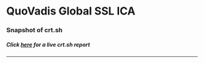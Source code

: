 # QuoVadis Global SSL ICA
### Snapshot of crt.sh
##### Click [here](https://crt.sh/?q=1B4C8F43A0B68984DCCD27CF498F43BE61BD62A057ACA6FAF14FD06C3B52BBA5) for a live crt.sh report

---
